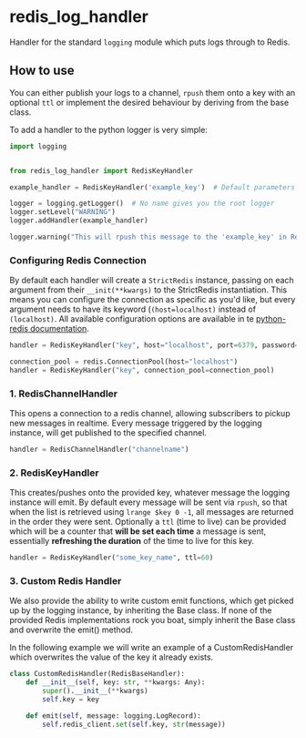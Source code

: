 # redis_log_handler
Handler for the standard `logging` module which puts logs through to Redis.

## How to use
You can either publish your logs to a channel, `rpush` them onto a key with an optional `ttl`
or implement the desired behaviour by deriving from the base class.

To add a handler to the python logger is very simple:

```python
import logging


from redis_log_handler import RedisKeyHandler

example_handler = RedisKeyHandler('example_key')  # Default parameters for Redis connection are used

logger = logging.getLogger()  # No name gives you the root logger
logger.setLevel("WARNING")
logger.addHandler(example_handler)

logger.warning("This will rpush this message to the 'example_key' in Redis.")
```

### Configuring Redis Connection
By default each handler will create a `StrictRedis` instance, passing on each argument from their `__init(**kwargs)` to the StrictRedis instantiation.
This means you can configure the connection as specific as you'd like, but every argument needs to have its keyword (`(host=localhost)` instead of `(localhost)`.
All available configuration options are available in te [python-redis documentation](https://redis-py.readthedocs.io/en/latest/).

```python
handler = RedisKeyHandler("key", host="localhost", port=6379, password=None)

connection_pool = redis.ConnectionPool(host="localhost")
handler = RedisKeyHandler("key", connection_pool=connection_pool)
```

### 1. RedisChannelHandler
This opens a connection to a redis channel, allowing subscribers to pickup new messages in realtime.
Every message triggered by the logging instance, will get published to the specified channel.
```python
handler = RedisChannelHandler("channelname")
```

### 2. RedisKeyHandler
This creates/pushes onto the provided key, whatever message the logging instance will emit.
By default every message will be sent via `rpush`, so that when the list is retrieved using `lrange $key 0 -1`, all messages are returned in the order they were sent.
Optionally a `ttl` (time to live) can be provided which will be a counter that **will be set each time** a message is sent, essentially **refreshing the duration** of the time to live for this key.
```python
handler = RedisKeyHandler("some_key_name", ttl=60)
```

### 3. Custom Redis Handler
We also provide the ability to write custom emit functions, which get picked up by the logging instance, by inheriting the Base class.
If none of the provided Redis implementations rock you boat, simply inherit the Base class and overwrite the emit() method.

In the following example we will write an example of a CustomRedisHandler which overwrites the value of the key it already exists.
```python
class CustomRedisHandler(RedisBaseHandler):
    def __init__(self, key: str, **kwargs: Any):
        super().__init__(**kwargs)
        self.key = key

    def emit(self, message: logging.LogRecord):
        self.redis_client.set(self.key, str(message))
```